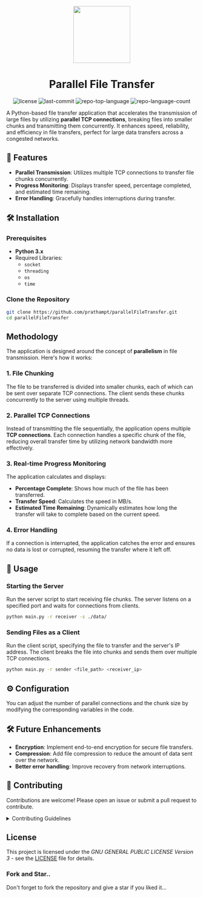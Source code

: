<p align="center">
  <img src="https://img.icons8.com/?size=512&id=uEnXkP73YCdC&format=png" width="150" />
</p>

<p align="center">
    <h1 align="center">Parallel File Transfer</h1>
</p>


<p align="center">
    <img src="https://img.shields.io/github/license/prathampt/parallelFileTransfer?style=flat&color=0DBE70" alt="license">
  	<img src="https://img.shields.io/github/last-commit/prathampt/parallelFileTransfer?style=flat&logo=git&logoColor=white&color=50C878" alt="last-commit">
  	<img src="https://img.shields.io/github/languages/top/prathampt/parallelFileTransfer?style=flat&color=0080ff" alt="repo-top-language">
  	<img src="https://img.shields.io/github/languages/count/prathampt/parallelFileTransfer?style=flat&color=0080ff" alt="repo-language-count">
</p>

A Python-based file transfer application that accelerates the transmission of large files by utilizing **parallel TCP connections**, breaking files into smaller chunks and transmitting them concurrently. It enhances speed, reliability, and efficiency in file transfers, perfect for large data transfers across a congested networks.

## 🚀 Features
- **Parallel Transmission**: Utilizes multiple TCP connections to transfer file chunks concurrently.
- **Progress Monitoring**: Displays transfer speed, percentage completed, and estimated time remaining.
- **Error Handling**: Gracefully handles interruptions during transfer.

## 🛠️ Installation

### Prerequisites
- **Python 3.x**
- Required Libraries:
  - `socket`
  - `threading`
  - `os`
  - `time`

### Clone the Repository
```bash
git clone https://github.com/prathampt/parallelFileTransfer.git
cd parallelFileTransfer
```

## Methodology
The application is designed around the concept of **parallelism** in file transmission. Here's how it works:

### 1. File Chunking
The file to be transferred is divided into smaller chunks, each of which can be sent over separate TCP connections. The client sends these chunks concurrently to the server using multiple threads.

### 2. Parallel TCP Connections
Instead of transmitting the file sequentially, the application opens multiple **TCP connections**. Each connection handles a specific chunk of the file, reducing overall transfer time by utilizing network bandwidth more effectively.

### 3. Real-time Progress Monitoring
The application calculates and displays:
- **Percentage Complete**: Shows how much of the file has been transferred.
- **Transfer Speed**: Calculates the speed in MB/s.
- **Estimated Time Remaining**: Dynamically estimates how long the transfer will take to complete based on the current speed.

### 4. Error Handling
If a connection is interrupted, the application catches the error and ensures no data is lost or corrupted, resuming the transfer where it left off.

## 🔧 Usage

### Starting the Server
Run the server script to start receiving file chunks. The server listens on a specified port and waits for connections from clients.
```bash
python main.py -r receiver -s ./data/
```

### Sending Files as a Client
Run the client script, specifying the file to transfer and the server's IP address. The client breaks the file into chunks and sends them over multiple TCP connections.
```bash
python main.py -r sender <file_path> <receiver_ip>
```

## ⚙️ Configuration
You can adjust the number of parallel connections and the chunk size by modifying the corresponding variables in the code.

## 🛠️ Future Enhancements
- **Encryption**: Implement end-to-end encryption for secure file transfers.
- **Compression**: Add file compression to reduce the amount of data sent over the network.
- **Better error handling**: Improve recovery from network interruptions.

## 🤝 Contributing
Contributions are welcome! Please open an issue or submit a pull request to contribute.

<details closed>
    <summary>Contributing Guidelines</summary>

1. **Fork the Repository**: Start by forking the project repository to your GitHub account.
2. **Clone Locally**: Clone the forked repository to your local machine using a Git client.
   ```sh
   git clone https://github.com/prathampt/parallelFileTransfer
   ```
3. **Create a New Branch**: Always work on a new branch, giving it a descriptive name.
   ```sh
   git checkout -b new-feature-x
   ```
4. **Make Your Changes**: Develop and test your changes locally.
5. **Commit Your Changes**: Commit with a clear message describing your updates.
   ```sh
   git commit -m 'Implemented new feature x.'
   ```
6. **Push to GitHub**: Push the changes to your forked repository.
   ```sh
   git push origin new-feature-x
   ```
7. **Submit a Pull Request**: Create a PR against the original project repository. Clearly describe the changes and their motivations.

Once your PR is reviewed and approved, it will be merged into the main branch.

</details>


## License
This project is licensed under the *GNU GENERAL PUBLIC LICENSE Version 3* - see the [LICENSE](LICENSE) file for details.

### Fork and Star..
Don't forget to fork the repository and give a star if you liked it...

